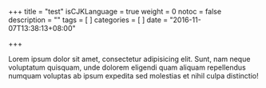 +++
title = "test"
isCJKLanguage = true
weight = 0
notoc = false
description = ""
tags = [
]
categories = [
]
date = "2016-11-07T13:38:13+08:00"

+++

Lorem ipsum dolor sit amet, consectetur adipisicing elit. Sunt, nam neque voluptatum quisquam, unde dolorem eligendi quam aliquam repellendus numquam voluptas ab ipsum expedita sed molestias et nihil culpa distinctio!